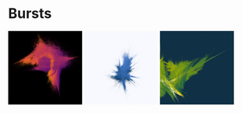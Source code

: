 # Bursts

<img src="bursts/burst_01.jpg" width = "30%">  <img src="bursts/burst_02.jpg" width = "30%">  <img src="bursts/burst_03.jpg" width = "30%"> 


